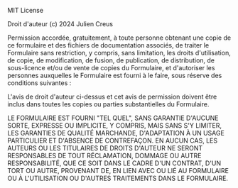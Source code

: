 MIT License

Droit d'auteur (c) 2024 Julien Creus

Permission accordée, gratuitement, à toute personne obtenant une copie de ce formulaire et des fichiers de documentation associés, de traiter le Formulaire sans restriction, y compris, sans limitation, les droits d'utilisation, de copie, de modification, de fusion, de publication, de distribution, de sous-licence et/ou de vente de copies du Formulaire, et d'autoriser les personnes auxquelles le Formulaire est fourni à le faire, sous réserve des conditions suivantes :

L'avis de droit d'auteur ci-dessus et cet avis de permission doivent être inclus dans toutes les copies ou parties substantielles du Formulaire.

LE FORMULAIRE EST FOURNI "TEL QUEL", SANS GARANTIE D'AUCUNE SORTE, EXPRESSE OU IMPLICITE, Y COMPRIS, MAIS SANS S'Y LIMITER, LES GARANTIES DE QUALITÉ MARCHANDE, D'ADAPTATION À UN USAGE PARTICULIER ET D'ABSENCE DE CONTREFAÇON. EN AUCUN CAS, LES AUTEURS OU LES TITULAIRES DE DROITS D'AUTEUR NE SERONT RESPONSABLES DE TOUT RÉCLAMATION, DOMMAGE OU AUTRE RESPONSABILITÉ, QUE CE SOIT DANS LE CADRE D'UN CONTRAT, D'UN TORT OU AUTRE, PROVENANT DE, EN LIEN AVEC OU LIÉ AU FORMULAIRE OU À L'UTILISATION OU D'AUTRES TRAITEMENTS DANS LE FORMULAIRE.
